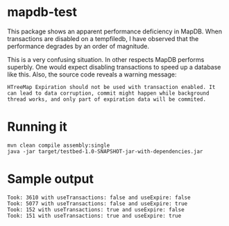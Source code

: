 # mapdb-test

This package shows an apparent performance deficiency in MapDB. When transactions are disabled on a tempfiledb, I have observed that the performance degrades by an order of magnitude.

This is a very confusing situation. In other respects MapDB performs superbly. One would expect disabling transactions to speed up a database like this. Also, the source code reveals a warning message:

    HTreeMap Expiration should not be used with transaction enabled. It can lead to data corruption, commit might happen while background thread works, and only part of expiration data will be commited.

# Running it

    mvn clean compile assembly:single
    java -jar target/testbed-1.0-SNAPSHOT-jar-with-dependencies.jar

# Sample output

    Took: 3610 with useTransactions: false and useExpire: false
    Took: 5077 with useTransactions: false and useExpire: true
    Took: 152 with useTransactions: true and useExpire: false
    Took: 151 with useTransactions: true and useExpire: true
